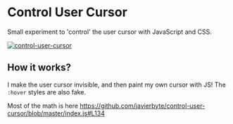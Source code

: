 # Control User Cursor

Small experiment to 'control' the user cursor with JavaScript and CSS.

[![control-user-cursor](docs-assets/thumbnail.jpg)](https://javier.xyz/control-user-cursor/)

## How it works?

I make the user cursor invisible, and then paint my own cursor with JS! The
`:hover` styles are also fake.

Most of the math is here
https://github.com/javierbyte/control-user-cursor/blob/master/index.js#L134
